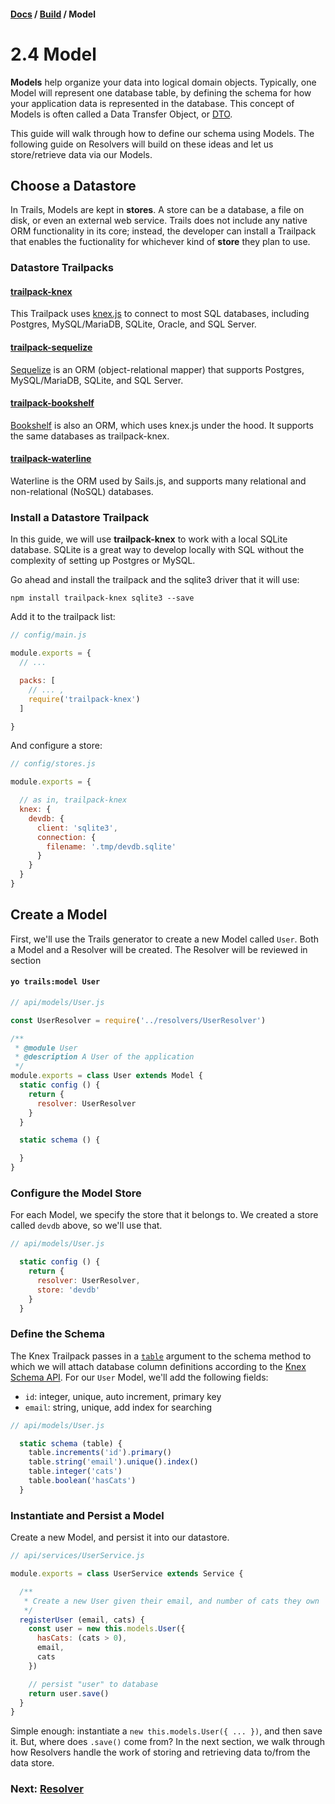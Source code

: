 #### [Docs](../../) / [Build](./) / Model

# 2.4 Model

**Models** help organize your data into logical domain objects. Typically, one Model will represent one database table, by defining the schema for how your application data is represented in the database. This concept of Models is often called a Data Transfer Object, or [DTO](https://en.wikipedia.org/wiki/Data_transfer_object).

This guide will walk through how to define our schema using Models. The following guide on Resolvers will build on these ideas and let us store/retrieve data via our Models.

## Choose a Datastore

In Trails, Models are kept in **stores**. A store can be a database, a file on disk, or even an external web service. Trails does not include any native ORM functionality in its core; instead, the developer can install a Trailpack that enables the fuctionality for whichever kind of **store** they plan to use.

### Datastore Trailpacks

#### [trailpack-knex](https://github.com/trailsjs/trailpack-knex)

This Trailpack uses [knex.js](http://knexjs.org/) to connect to most SQL databases, including Postgres, MySQL/MariaDB, SQLite, Oracle, and SQL Server. 

#### [trailpack-sequelize](https://github.com/trailsjs/trailpack-sequelize)

[Sequelize](http://docs.sequelizejs.com/en/v3/) is an ORM (object-relational mapper) that supports Postgres, MySQL/MariaDB, SQLite, and SQL Server.

#### [trailpack-bookshelf](https://github.com/trailsjs/trailpack-bookshelf)

[Bookshelf](http://bookshelfjs.org/) is also an ORM, which uses knex.js under the hood. It supports the same databases as trailpack-knex.

#### [trailpack-waterline](https://github.com/trailsjs/trailpack-waterline)

Waterline is the ORM used by Sails.js, and supports many relational and non-relational (NoSQL) databases.

### Install a Datastore Trailpack

In this guide, we will use **trailpack-knex** to work with a local SQLite database. SQLite is a great way to develop locally with SQL without the complexity of setting up Postgres or MySQL.

Go ahead and install the trailpack and the sqlite3 driver that it will use:

```
npm install trailpack-knex sqlite3 --save
```

Add it to the trailpack list:

```js
// config/main.js

module.exports = {
  // ...

  packs: [
    // ... ,
    require('trailpack-knex')
  ]

}
```

And configure a store:

```js
// config/stores.js

module.exports = {

  // as in, trailpack-knex
  knex: {
    devdb: {
      client: 'sqlite3',
      connection: {
        filename: '.tmp/devdb.sqlite'
      }
    }
  }
}
```

## Create a Model

First, we'll use the Trails generator to create a new Model called `User`. Both a Model and a Resolver will be created. The Resolver will be reviewed in section

#### `yo trails:model User`

```js
// api/models/User.js

const UserResolver = require('../resolvers/UserResolver')

/**
 * @module User
 * @description A User of the application
 */
module.exports = class User extends Model {
  static config () {
    return {
      resolver: UserResolver
    }
  }

  static schema () {

  }
}
```

### Configure the Model Store

For each Model, we specify the store that it belongs to. We created a store called `devdb` above, so we'll use that.

```js
// api/models/User.js

  static config () {
    return {
      resolver: UserResolver,
      store: 'devdb'
    }
  }
```

### Define the Schema

The Knex Trailpack passes in a [`table`](http://knexjs.org/#Schema-table) argument to the schema method to which we will attach database column definitions according to the [Knex Schema API](http://knexjs.org/#Schema). For our `User` Model, we'll add the following fields:

- `id`: integer, unique, auto increment, primary key
- `email`: string, unique, add index for searching

```js
// api/models/User.js

  static schema (table) {
    table.increments('id').primary()
    table.string('email').unique().index()
    table.integer('cats')
    table.boolean('hasCats')
  }
```

### Instantiate and Persist a Model

Create a new Model, and persist it into our datastore.

```js
// api/services/UserService.js

module.exports = class UserService extends Service {

  /**
   * Create a new User given their email, and number of cats they own
   */
  registerUser (email, cats) {
    const user = new this.models.User({
      hasCats: (cats > 0),
      email,
      cats
    })

    // persist "user" to database
    return user.save()
  }
}
```

Simple enough: instantiate a `new this.models.User({ ... })`, and then save it. But, where does `.save()` come from? In the next section, we walk through how Resolvers handle the work of storing and retrieving data to/from the data store.

### Next: [Resolver](resolver.md)
